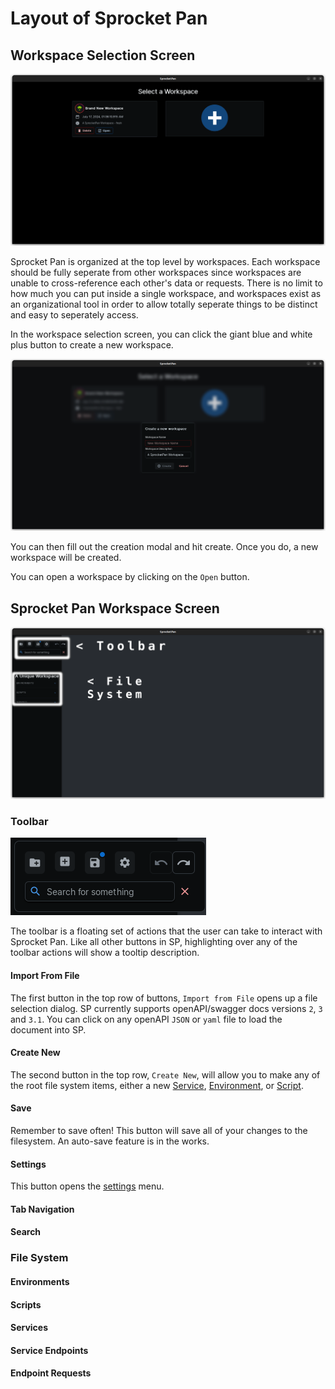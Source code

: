 # Layout of Sprocket Pan

## Workspace Selection Screen

![Workspace Selection Screen](../assets/images/getting-started/layout/workspace-selection.png)

Sprocket Pan is organized at the top level by workspaces. Each workspace should be fully seperate from other workspaces since workspaces are unable to cross-reference each other's data or requests. There is no limit to how much you can put inside a single workspace, and workspaces exist as an organizational tool in order to allow totally seperate things to be distinct and easy to seperately access.

In the workspace selection screen, you can click the giant blue and white plus button to create a new workspace.

![New Workspace Modal](../assets/images/getting-started/layout/new-workspace-modal.png)

You can then fill out the creation modal and hit create. Once you do, a new workspace will be created. 	

You can open a workspace by clicking on the `Open` button.

## Sprocket Pan Workspace Screen

![Sprocket Pan Workspace Screen](../assets/images/getting-started/layout/workspace-screen.png)

### Toolbar

![Toolbar](../assets/images/getting-started/layout/toolbar.png)

The toolbar is a floating set of actions that the user can take to interact with Sprocket Pan. Like all other buttons in SP, highlighting over any of the toolbar actions will show a tooltip description.

#### Import From File

The first button in the top row of buttons, `Import from File` opens up a file selection dialog. SP currently supports openAPI/swagger docs versions `2`, `3` and `3.1`. You can click on any openAPI `JSON` or `yaml` file to load the document into SP.

#### Create New

The second button in the top row, `Create New`, will allow you to make any of the root file system items, either a new [Service](../../documentation/terminology/#service), [Environment](../../documentation/terminology/#environment), or [Script](../../documentation/terminology/#script).

#### Save

Remember to save often! This button will save all of your changes to the filesystem. An auto-save feature is in the works.

#### Settings

This button opens the [settings](../../documentation/panels/#settings) menu.

#### Tab Navigation

#### Search

### File System

#### Environments

#### Scripts

#### Services

#### Service Endpoints

#### Endpoint Requests
